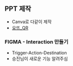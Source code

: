 ## PPT 제작
- Canva로 다같이 제작
- [요뜨_QR](https://www.figma.com/proto/6ZABywfVA04rcMkZGj70xN/여비_A204?page-id=0%3A1&node-id=55-408&node-type=canvas&viewport=1849%2C360%2C0.63&t=zsOskFSkHhFIpoVd-1&scaling=scale-down&content-scaling=responsive&starting-point-node-id=55%3A408)

### FIGMA - Interaction 만들기
- Trigger-Action-Destination
- 승진님이 새로운 기능 알려주심